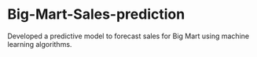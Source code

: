 # Big-Mart-Sales-prediction
Developed a predictive model to forecast sales for Big Mart using machine learning algorithms.
